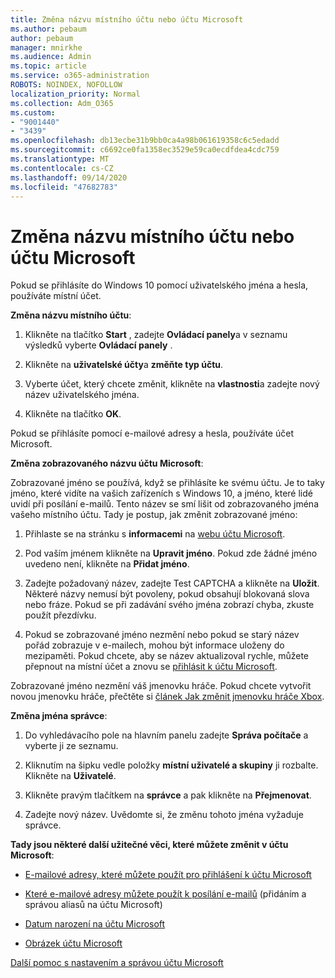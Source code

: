 ```yaml
---
title: Změna názvu místního účtu nebo účtu Microsoft
ms.author: pebaum
author: pebaum
manager: mnirkhe
ms.audience: Admin
ms.topic: article
ms.service: o365-administration
ROBOTS: NOINDEX, NOFOLLOW
localization_priority: Normal
ms.collection: Adm_O365
ms.custom:
- "9001440"
- "3439"
ms.openlocfilehash: db13ecbe31b9bb0ca4a98b061619358c6c5edadd
ms.sourcegitcommit: c6692ce0fa1358ec3529e59ca0ecdfdea4cdc759
ms.translationtype: MT
ms.contentlocale: cs-CZ
ms.lasthandoff: 09/14/2020
ms.locfileid: "47682783"
---
```

# <a name="change-the-name-of-a-local-account-or-a-microsoft-account"></a>Změna názvu místního účtu nebo účtu Microsoft

Pokud se přihlásíte do Windows 10 pomocí uživatelského jména a hesla, používáte místní účet. 

**Změna názvu místního účtu**:

1. Klikněte na tlačítko **Start** , zadejte **Ovládací panely**a v seznamu výsledků vyberte **Ovládací panely** .

2. Klikněte na **uživatelské účty**a **změňte typ účtu**.

3. Vyberte účet, který chcete změnit, klikněte na **vlastnosti**a zadejte nový název uživatelského jména.

4. Klikněte na tlačítko **OK**.

Pokud se přihlásíte pomocí e-mailové adresy a hesla, používáte účet Microsoft.

**Změna zobrazovaného názvu účtu Microsoft**:

Zobrazované jméno se používá, když se přihlásíte ke svému účtu. Je to taky jméno, které vidíte na vašich zařízeních s Windows 10, a jméno, které lidé uvidí při posílání e-mailů. Tento název se smí lišit od zobrazovaného jména vašeho místního účtu. Tady je postup, jak změnit zobrazované jméno:

1. Přihlaste se na stránku s **informacemi** na [webu účtu Microsoft](https://account.microsoft.com/).

2. Pod vaším jménem klikněte na **Upravit jméno**. Pokud zde žádné jméno uvedeno není, klikněte na **Přidat jméno**. 

3. Zadejte požadovaný název, zadejte Test CAPTCHA a klikněte na **Uložit**. Některé názvy nemusí být povoleny, pokud obsahují blokovaná slova nebo fráze. Pokud se při zadávání svého jména zobrazí chyba, zkuste použít přezdívku.

4. Pokud se zobrazované jméno nezmění nebo pokud se starý název pořád zobrazuje v e-mailech, mohou být informace uloženy do mezipaměti. Pokud chcete, aby se název aktualizoval rychle, můžete přepnout na místní účet a znovu se [přihlásit k účtu Microsoft](https://account.microsoft.com/).

Zobrazované jméno nezmění váš jmenovku hráče. Pokud chcete vytvořit novou jmenovku hráče, přečtěte si [článek Jak změnit jmenovku hráče Xbox](https://support.xbox.com/id-ID/account-management/change-xbox-live-gamertag).

**Změna jména správce**:

1. Do vyhledávacího pole na hlavním panelu zadejte **Správa počítače** a vyberte ji ze seznamu.

2. Kliknutím na šipku vedle položky **místní uživatelé a skupiny** ji rozbalte. Klikněte na **Uživatelé**.

3. Klikněte pravým tlačítkem na **správce** a pak klikněte na **Přejmenovat**.

4. Zadejte nový název. Uvědomte si, že změnu tohoto jména vyžaduje správce.

**Tady jsou některé další užitečné věci, které můžete změnit v účtu Microsoft**:

- [E-mailové adresy, které můžete použít pro přihlášení k účtu Microsoft](https://support.microsoft.com/help/4026162)

- [Které e-mailové adresy můžete použít k posílání e-mailů](https://support.microsoft.com/help/12407) (přidáním a správou aliasů na účtu Microsoft)

- [Datum narození na účtu Microsoft](https://support.microsoft.com/help/12411)

- [Obrázek účtu Microsoft](https://support.microsoft.com/help/4026790)

[Další pomoc s nastavením a správou účtu Microsoft](https://support.microsoft.com/hub/4294457/microsoft-account-help#manage-account)